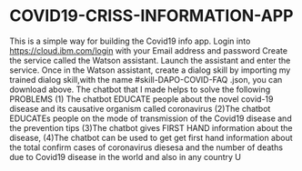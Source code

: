 # COVID19-CRISS-INFORMATION-APP 
This is a simple way for building the Covid19 info app. 
Login into https://cloud.ibm.com/login with  your Email address and password 
Create  the service called the Watson assistant. Launch the assistant and enter the service. Once in the Watson assistant, create a dialog skill by importing  my trained dialog skill,with the name #skill-DAPO-COVID-FAQ .json, you can download above. 
The chatbot that I made helps to solve the following PROBLEMS
(1) The chatbot EDUCATE people about the novel covid-19 disease and its causative organism called coronavirus 
(2)The chatbot EDUCATEs people on the mode of transmission of the Covid19 disease and the prevention tips
(3)The chatbot gives FIRST HAND information about the disease, 
(4)The chatbot can be used to get get first hand information about the total confirm cases of coronavirus diesesa and the number of deaths due to Covid19 disease in the world and also in any country 
U
